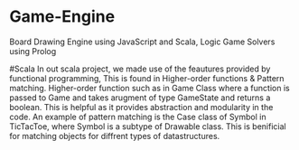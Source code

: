 # Game-Engine
Board Drawing Engine using JavaScript and Scala, Logic Game Solvers using Prolog 

#Scala
In out scala project, we made use of the feautures provided by functional programming,
This is found in Higher-order functions & Pattern matching.
Higher-order function such as in Game Class where a function is passed to Game and takes arugment of type
GameState and returns a boolean. This is helpful as it provides abstraction and modularity in the code.
An example of pattern matching is the Case class of Symbol in TicTacToe, where Symbol is a subtype of Drawable class.
This is benificial for matching objects for diffrent types of datastructures.
